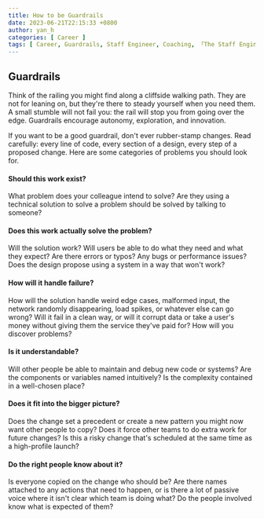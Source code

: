 ```yaml
---
title: How to be Guardrails
date: 2023-06-21T22:15:33 +0800
author: yan_h
categories: [ Career ]
tags: [ Career, Guardrails, Staff Engineer, Coaching, 「The Staff Engineer's Path」 ]
---
```


## Guardrails

Think of the railing you might find along a cliffside walking path. They are not for leaning on, but they're there
to steady yourself when you need them. A small stumble will not fail you: the rail will stop you from going
over the edge. Guardrails encourage autonomy, exploration, and innovation.

If you want to be a good guardrail, don't ever rubber-stamp changes. Read carefully: every line of code, every section
of a design, every step of a proposed change. Here are some categories of problems you should look for.

#### Should this work exist?

What problem does your colleague intend to solve? Are they using a technical solution to solve a problem should be
solved by talking to someone?

#### Does this work actually solve the problem?

Will the solution work? Will users be able to do what they need and what they expect? Are there errors or typos?
Any bugs or performance issues? Does the design propose using a system in a way that won't work?

#### How will it handle failure?

How will the solution handle weird edge cases, malformed input, the network randomly disappearing, load spikes,
or whatever else can go wrong? Will it fail in a clean way, or will it corrupt data or take a user's money without
giving them the service they've paid for? How will you discover problems?

#### Is it understandable?

Will other people be able to maintain and debug new code or systems? Are the components or variables named intuitively?
Is the complexity contained in a well-chosen place?

#### Does it fit into the bigger picture?

Does the change set a precedent or create a new pattern you might now want other people to copy? Does it force other
teams to do extra work for future changes? Is this a risky change that's scheduled at the same time as a high-profile
launch?

#### Do the right people know about it?

Is everyone copied on the change who should be? Are there names attached to any actions that need to happen, or is
there a lot of passive voice where it isn't clear which team is doing what? Do the people involved know what is
expected of them?


